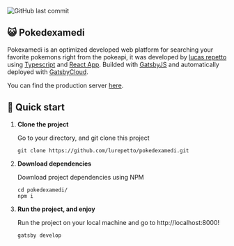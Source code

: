 ![GitHub last commit](https://img.shields.io/github/last-commit/lurepetto/pokedexamedi?logo=github)

## 😺 Pokedexamedi 
Pokexamedi is an optimized developed web platform for searching your favorite pokemons right from the pokeapi, it was developed by [lucas repetto](https://github.com/lurepetto)
using [Typescript](https://www.typescriptlang.org/docs/) and [React App](https://reactjs.org/docs/getting-started.html). Builded with [GatsbyJS](https://www.gatsbyjs.com/docs)
and automatically deployed with [GatsbyCloud](https://www.gatsbyjs.com/products/cloud/).

You can find the production server [here](https://www.lucasrepetto.com/).

## 🚀 Quick start

1.  **Clone the project**

    Go to your directory, and git clone this project

    ```shell
    git clone https://github.com/lurepetto/pokedexamedi.git
    ```

2.  **Download dependencies**

    Download project dependencies using NPM

    ```shell
    cd pokedexamedi/
    npm i
    ```

3.  **Run the project, and enjoy**

    Run the project on your local machine and go to http://localhost:8000!

    ```shell
    gatsby develop
    ```
